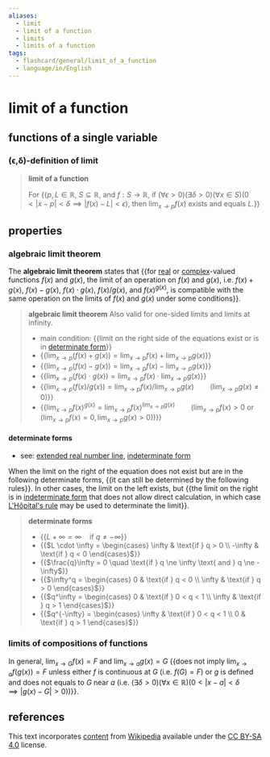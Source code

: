 ```yaml
---
aliases:
  - limit
  - limit of a function
  - limits
  - limits of a function
tags:
  - flashcard/general/limit_of_a_function
  - language/in/English
---
```


# limit of a function

## functions of a single variable

### (ϵ,δ)-definition of limit

> __limit of a function__
>
> For {{$p,L\in\mathbb{R}$, $S\subseteq\mathbb{R}$, and $f:S\to\mathbb{R}$, if $(\forall\epsilon>0)(\exists\delta>0)(\forall{x}\in{S})(0<\lvert{x-p}\rvert<\delta\implies\lvert{f(x)-L}\rvert<\epsilon)$, then $\lim_{x\to{}p}f(x)$ exists and equals $L$.}} <!--SR:!2024-06-04,109,250-->

## properties

### algebraic limit theorem

The __algebraic limit theorem__ states that {{for [real](real%20number.md) or [complex](complex%20number.md)-valued functions $f(x)$ and $g(x)$, the limit of an operation on $f(x)$ and $g(x)$, i.e. $f(x) + g(x)$, $f(x) - g(x)$, $f(x) \cdot g(x)$, $f(x) / g(x)$, and ${f(x)}^{g(x)}$, is compatible with the same operation on the limits of $f(x)$ and $g(x)$ under some conditions}}. <!--SR:!2024-11-25,269,330-->

> __algebraic limit theorem__
> Also valid for one-sided limits and limits at infinity.
>
> - main condition: {{limit on the right side of the equations exist or is in [determinate form](#determinate%20forms)}}
> - {{$\lim_{x \to p} (f(x) + g(x)) = \lim_{x \to p} f(x) + \lim_{x \to p} g(x)$}}
> - {{$\lim_{x \to p} (f(x) - g(x)) = \lim_{x \to p} f(x) - \lim_{x \to p} g(x)$}}
> - {{$\lim_{x \to p} (f(x) \cdot g(x)) = \lim_{x \to p} f(x) \cdot \lim_{x \to p} g(x)$}}
> - {{$\lim_{x \to p} (f(x) / g(x)) = \lim_{x \to p} f(x) / \lim_{x \to p} g(x)\qquad(\lim_{x \to p} g(x) \ne 0)$}}
> - {{$\lim_{x \to p} {f(x)}^{g(x)} = \lim_{x \to p} f(x)^{\lim_{x \to p} g(x)}\qquad(\lim_{x \to p} f(x) > 0 \text{ or } (\lim_{x \to p} f(x) = 0, \lim_{x \to p} g(x) > 0))$}} <!--SR:!2024-03-07,68,310!2024-11-03,252,330!2024-09-26,222,330!2024-10-12,235,330!2024-05-19,116,290!2024-07-07,129,250-->

#### determinate forms

- see: [extended real number line](extended%20real%20number%20line.md), [indeterminate form](indeterminate%20form.md)

When the limit on the right of the equation does not exist but are in the following determinate forms, {{it can still be determined by the following rules}}. In other cases, the limit on the left exists, but {{the limit on the right is in [indeterminate form](indeterminate%20form.md) that does not allow direct calculation, in which case [L'Hôpital's rule](L'Hôpital's%20rule.md) may be used to determinate the limit}}. <!--SR:!2024-09-09,209,330!2024-08-05,176,310-->

> __determinate forms__
>
> - {{$L + \infty = \infty \quad \text{if } q \ne -\infty$}}
> - {{$L \cdot \infty = \begin{cases} \infty & \text{if } q > 0 \\ -\infty & \text{if } q < 0 \end{cases}$}}
> - {{$\frac{q}\infty = 0 \quad \text{if } q \ne \infty \text{ and } q \ne -\infty$}}
> - {{$\infty^q = \begin{cases} 0 & \text{if } q < 0 \\ \infty & \text{if } q > 0 \end{cases}$}}
> - {{$q^\infty = \begin{cases} 0 & \text{if } 0 < q < 1 \\ \infty & \text{if } q > 1 \end{cases}$}}
> - {{$q^{-\infty} = \begin{cases} \infty & \text{if } 0 < q < 1 \\ 0 & \text{if } q > 1 \end{cases}$}} <!--SR:!2024-06-24,148,310!2024-06-12,127,290!2024-05-19,104,270!2024-07-29,150,270!2024-04-27,95,290!2024-03-11,26,290-->

### limits of compositions of functions

In general, $\lim_{x \to G} f(x) = F$ and $\lim_{x \to a} g(x) = G$ {{does not imply $\lim_{x \to a} f(g(x)) = F$ unless either $f$ is continuous at $G$ (i.e. $f(G) = F$) or $g$ is defined and does not equals to $G$ near $a$ (i.e. $(\exists \delta > 0)(\forall{x}\in\mathbb{R})(0 < \lvert{x - a}\rvert < \delta \implies \lvert{g(x) - G}\rvert > 0)$)}}. <!--SR:!2024-06-22,119,250-->

## references

This text incorporates [content](https://en.wikipedia.org/wiki/limit_of_a_function) from [Wikipedia](Wikipedia.md) available under the [CC BY-SA 4.0](https://creativecommons.org/licenses/by-sa/4.0/) license.
